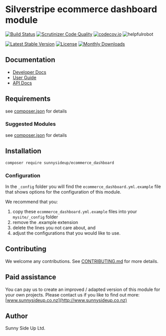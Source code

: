 # Silverstripe ecommerce dashboard module
[![Build Status](https://travis-ci.org/sunnysideup/silverstripe-ecommerce_dashboard.svg?branch=master)](https://travis-ci.org/sunnysideup/silverstripe-ecommerce_dashboard)
[![Scrutinizer Code Quality](https://scrutinizer-ci.com/g/sunnysideup/silverstripe-ecommerce_dashboard/badges/quality-score.png?b=master)](https://scrutinizer-ci.com/g/sunnysideup/silverstripe-ecommerce_dashboard/?branch=master)
[![codecov.io](https://codecov.io/github/sunnysideup/silverstripe-ecommerce_dashboard/coverage.svg?branch=master)](https://codecov.io/github/sunnysideup/silverstripe-ecommerce_dashboard?branch=master)
![helpfulrobot](https://helpfulrobot.io/sunnysideup/ecommerce_dashboard/badge)

[![Latest Stable Version](https://poser.pugx.org/sunnysideup/ecommerce_dashboard/version)](https://packagist.org/packages/sunnysideup/ecommerce_dashboard)
[![License](https://poser.pugx.org/sunnysideup/ecommerce_dashboard/license)](https://packagist.org/packages/sunnysideup/ecommerce_dashboard)
[![Monthly Downloads](https://poser.pugx.org/sunnysideup/ecommerce_dashboard/d/monthly)](https://packagist.org/packages/sunnysideup/ecommerce_dashboard)


## Documentation



 * [Developer Docs](docs/en/INDEX.md)
 * [User Guide](docs/en/userguide.md)
 * [API Docs](http://docs.ssmods.com/sunnysideup/ecommerce_dashboard/classes.xhtml)

## Requirements



see [composer.json](composer.json) for details

### Suggested Modules



see [composer.json](composer.json) for details


## Installation


```
composer require sunnysideup/ecommerce_dashboard
```

### Configuration



In the `_config` folder you will find the `ecommerce_dashboard.yml.example`
file that shows options for the configuration of this module.

We recommend that you:

  1. copy these `ecommerce_dashboard.yml.example` files into your
`mysite/_config` folder
  2. remove the .example extension
  3. delete the lines you not care about, and
  4. adjust the configurations that you would like to use.


## Contributing



We welcome any contributions. See [CONTRIBUTING.md](CONTRIBUTING.md) for more details.

## Paid assistance



You can pay us to create an improved / adapted version of this module for your own projects.  Please contact us if you like to find out more: [www.sunnysideup.co.nz](http://www.sunnysideup.co.nz)

## Author



Sunny Side Up Ltd.
